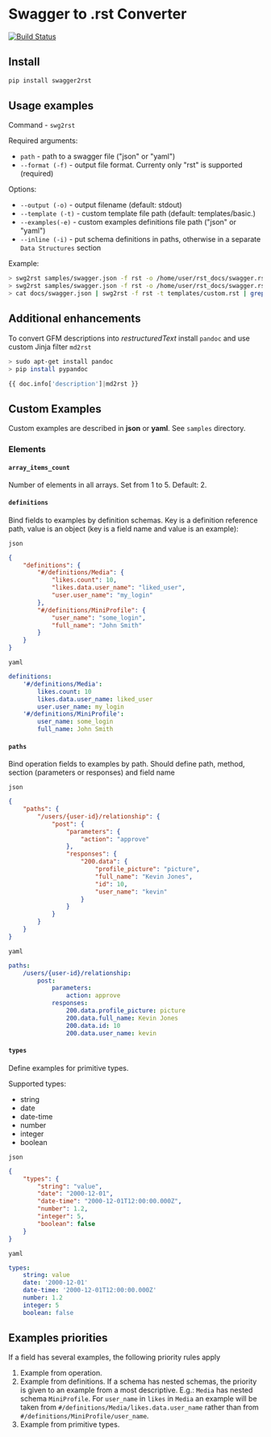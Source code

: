 # Swagger to .rst Converter

[![Build Status](https://travis-ci.org/Arello-Mobile/swagger2rst.svg?branch=master)](https://travis-ci.org/Arello-Mobile/swagger2rst)

## Install
```bash
pip install swagger2rst
```

## Usage examples
Command - ``swg2rst``

Required arguments:
- ``path`` - path to a swagger file ("json" or "yaml")
- ``--format (-f)`` - output file format. Currenty only "rst" is supported (required)

Options:
- ``--output (-o)`` - output filename (default: stdout)
- ``--template (-t)`` - custom template file path (default: templates/basic.<format>)
- ``--examples(-e)`` - custom examples definitions file path ("json" or "yaml")
- ``--inline (-i)`` - put schema definitions in paths, otherwise in a separate ``Data Structures`` section

Example:
```bash
> swg2rst samples/swagger.json -f rst -o /home/user/rst_docs/swagger.rst
> swg2rst samples/swagger.json -f rst -o /home/user/rst_docs/swagger.rst -e /home/user/examples.yaml
> cat docs/swagger.json | swg2rst -f rst -t templates/custom.rst | grep /api
```

## Additional enhancements
To convert GFM descriptions into _restructuredText_ install ``pandoc`` and use custom Jinja filter ``md2rst``

```bash
> sudo apt-get install pandoc
> pip install pypandoc
```

```python
{{ doc.info['description']|md2rst }}
```

## Custom Examples
Custom examples are described in **json** or **yaml**. See ``samples`` directory.

### Elements

#### ``array_items_count``
Number of elements in all arrays. Set from 1 to 5. Default: 2.

#### ``definitions``
Bind fields to examples by definition schemas.
Key is a definition reference path, value is an object (key is a field name and value is an example):

``json``
```json
{
    "definitions": {
        "#/definitions/Media": {
            "likes.count": 10,
            "likes.data.user_name": "liked_user",
            "user.user_name": "my_login"
        },
        "#/definitions/MiniProfile": {
            "user_name": "some_login",
            "full_name": "John Smith"
        }
    }
}
```

``yaml``
```yaml
definitions:
    '#/definitions/Media':
        likes.count: 10
        likes.data.user_name: liked_user
        user.user_name: my_login
    '#/definitions/MiniProfile':
        user_name: some_login
        full_name: John Smith
```


#### ``paths``
Bind operation fields to examples by path.
Should define path, method, section (parameters or responses) and field name

``json``
```json
{
    "paths": {
        "/users/{user-id}/relationship": {
            "post": {
                "parameters": {
                    "action": "approve"
                },
                "responses": {
                    "200.data": {
                        "profile_picture": "picture",
                        "full_name": "Kevin Jones",
                        "id": 10,
                        "user_name": "kevin"
                    }
                }
            }
        }
    }
}
```

``yaml``
```yaml
paths:
    /users/{user-id}/relationship:
        post:
            parameters:
                action: approve
            responses:
                200.data.profile_picture: picture
                200.data.full_name: Kevin Jones
                200.data.id: 10
                200.data.user_name: kevin
```

#### ``types``
Define examples for primitive types.

Supported types:
- string
- date
- date-time
- number
- integer
- boolean

``json``
```json
{
    "types": {
        "string": "value",
        "date": "2000-12-01",
        "date-time": "2000-12-01T12:00:00.000Z",
        "number": 1.2,
        "integer": 5,
        "boolean": false
    }
}
```

``yaml``
```yaml
types:
    string: value
    date: '2000-12-01'
    date-time: '2000-12-01T12:00:00.000Z'
    number: 1.2
    integer: 5
    boolean: false
```

## Examples priorities

If a field has several examples, the following priority rules apply

1. Example from operation.
2. Example from definitions.
    If a schema has nested schemas, the priority is given to an example from a most descriptive.
    E.g.: ``Media`` has nested schema ``MiniProfile``.  For ``user_name`` in ``likes``
    in ``Media`` an example will be taken from ``#/definitions/Media/likes.data.user_name`` rather
    than from ``#/definitions/MiniProfile/user_name``.
3. Example from primitive types.
